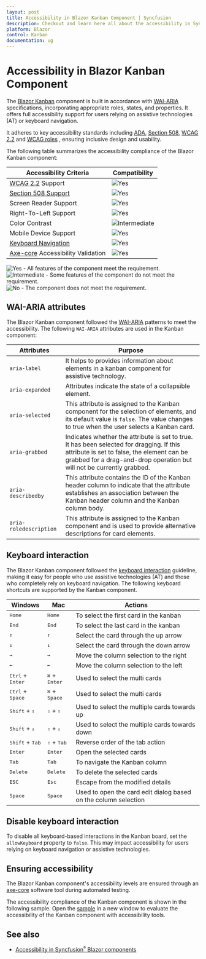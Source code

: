 ```yaml
---
layout: post
title: Accessibility in Blazor Kanban Component | Syncfusion
description: Checkout and learn here all about the accessibility in Syncfusion Blazor Kanban component and much more.
platform: Blazor
control: Kanban
documentation: ug
---
```


# Accessibility in Blazor Kanban Component

The [Blazor Kanban](https://www.syncfusion.com/blazor-components/blazor-kanban-board) component is built in accordance with [WAI-ARIA](https://www.w3.org/WAI/ARIA/apg/patterns/) specifications, incorporating appropriate roles, states, and properties. It offers full accessibility support for users relying on assistive technologies (AT) or keyboard navigation.

It adheres to key accessibility standards including [ADA](https://www.ada.gov/), [Section 508](https://www.section508.gov/), [WCAG 2.2](https://www.w3.org/TR/WCAG22/) and [WCAG roles](https://www.w3.org/TR/wai-aria/#roles) , ensuring inclusive design and usability.

The following table summarizes the accessibility compliance of the Blazor Kanban component:

| Accessibility Criteria | Compatibility |
| -- | -- |
| [WCAG 2.2](https://www.w3.org/TR/WCAG22/) Support | <img src="https://cdn.syncfusion.com/content/images/documentation/full.png" alt="Yes"> |
| [Section 508 Support](../common/accessibility#accessibility-standards) | <img src="https://cdn.syncfusion.com/content/images/documentation/full.png" alt="Yes"> |
| Screen Reader Support | <img src="https://cdn.syncfusion.com/content/images/documentation/full.png" alt="Yes"> |
| Right-To-Left Support | <img src="https://cdn.syncfusion.com/content/images/documentation/full.png" alt="Yes"> |
| Color Contrast | <img src="https://cdn.syncfusion.com/content/images/documentation/partial.png" alt="Intermediate"> |
| Mobile Device Support | <img src="https://cdn.syncfusion.com/content/images/documentation/full.png" alt="Yes"> |
| [Keyboard Navigation](../common/accessibility#keyboard-navigation-support) | <img src="https://cdn.syncfusion.com/content/images/documentation/full.png" alt="Yes"> |
| [Axe-core](https://www.nuget.org/packages/Deque.AxeCore.Playwright) Accessibility Validation | <img src="https://cdn.syncfusion.com/content/images/documentation/full.png" alt="Yes"> |

<style>
    .post .post-content img {
        display: inline-block;
        margin: 0.5em 0;
    }
</style>
<div><img src="https://cdn.syncfusion.com/content/images/documentation/full.png" alt="Yes"> - All features of the component meet the requirement.</div>

<div><img src="https://cdn.syncfusion.com/content/images/documentation/partial.png" alt="Intermediate"> - Some features of the component do not meet the requirement.</div>

<div><img src="https://cdn.syncfusion.com/content/images/documentation/not-supported.png" alt="No"> - The component does not meet the requirement.</div>

## WAI-ARIA attributes

The Blazor Kanban component followed the [WAI-ARIA](https://www.w3.org/WAI/ARIA/apg/patterns/) patterns to meet the accessibility. The following `WAI-ARIA` attributes are used in the Kanban component:

| Attributes | Purpose |
| --- | --- |
| `aria-label` |  It helps to provides information about elements in a kanban component for assistive technology. |
| `aria-expanded` | Attributes indicate the state of a collapsible element. |
| `aria-selected` | This attribute is assigned to the Kanban component for the selection of elements, and its default value is `false`. The value changes to true when the user selects a Kanban card. |
| `aria-grabbed` | Indicates whether the attribute is set to true. It has been selected for dragging. If this attribute is set to false, the element can be grabbed for a drag-and-drop operation but will not be currently grabbed. |
| `aria-describedby` | This attribute contains the ID of the Kanban header column to indicate that the attribute establishes an association between the Kanban header column and the Kanban column body. |
| `aria-roledescription` | This attribute is assigned to the Kanban component and is used to provide alternative descriptions for card elements. |

## Keyboard interaction

The Blazor Kanban component followed the [keyboard interaction](https://www.w3.org/WAI/ARIA/apg/patterns/alert/#keyboardinteraction) guideline, making it easy for people who use assistive technologies (AT) and those who completely rely on keyboard navigation. The following keyboard shortcuts are supported by the Kanban component.

| Windows | Mac | Actions |
| --- | --- | --- |
| <kbd>Home</kbd> | <kbd>Home</kbd> | To select the first card in the kanban |
| <kbd>End</kbd> | <kbd>End</kbd> | To select the last card in the kanban |
| <kbd>↑</kbd> | <kbd>↑</kbd> | Select the card through the up arrow |
| <kbd>↓</kbd> | <kbd>↓</kbd> | Select the card through the down arrow |
| <kbd>→</kbd> | <kbd>→</kbd> | Move the column selection to the right |
| <kbd>←</kbd> | <kbd>←</kbd> | Move the column selection to the left |
| <kbd>Ctrl</kbd> + <kbd>Enter</kbd> | <kbd>⌘</kbd> + <kbd>Enter</kbd> | Used to select the multi cards |
| <kbd>Ctrl</kbd> + <kbd>Space</kbd> | <kbd>⌘</kbd> + <kbd>Space</kbd> | Used to select the multi cards |
| <kbd>Shift</kbd> + <kbd>↑</kbd> | <kbd>⇧</kbd> + <kbd>↑</kbd> | Used to select the multiple cards towards up |
| <kbd>Shift</kbd> + <kbd>↓</kbd> | <kbd>⇧</kbd> + <kbd>↓</kbd> | Used to select the multiple cards towards down |
| <kbd>Shift</kbd> + <kbd>Tab</kbd> | <kbd>⇧</kbd> + <kbd>Tab</kbd> | Reverse order of the tab action |
| <kbd>Enter</kbd> | <kbd>Enter</kbd> | Open the selected cards |
| <kbd>Tab</kbd> | <kbd>Tab</kbd> | To navigate the Kanban column |
| <kbd>Delete</kbd> | <kbd>Delete</kbd> | To delete the selected cards |
| <kbd>ESC</kbd> | <kbd>Esc</kbd> | Escape from the modified details |
| <kbd>Space</kbd> | <kbd>Space</kbd> | Used to open the card edit dialog based on the column selection |

## Disable keyboard interaction

To disable all keyboard-based interactions in the Kanban board, set the `allowKeyboard` property to `false`. This may impact accessibility for users relying on keyboard navigation or assistive technologies.

## Ensuring accessibility

The Blazor Kanban component's accessibility levels are ensured through an [axe-core](https://www.npmjs.com/package/axe-core) software tool during automated testing.

The accessibility compliance of the Kanban component is shown in the following sample. Open the [sample](https://blazor.syncfusion.com/accessibility/kanban) in a new window to evaluate the accessibility of the Kanban component with accessibility tools.

## See also

* [Accessibility in Syncfusion<sup style="font-size:70%">&reg;</sup> Blazor components](../common/accessibility)